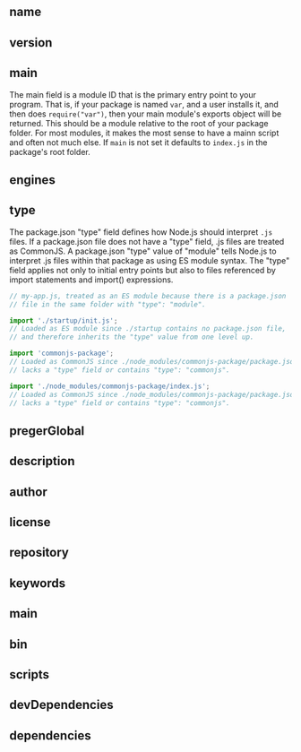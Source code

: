 ## name

## version

## main
The main field is a module ID that is the primary entry point to your program. That is, if your package is named `var`, and a user installs it, and then does `require("var")`, then your main module's exports object will be returned.
This should be a module relative to the root of your package folder.
For most modules, it makes the most sense to have a mainn script and often not much else.
If `main` is not set it defaults to `index.js` in the package's root folder.

## engines

## type
The package.json "type" field defines how Node.js should interpret `.js` files. If a package.json file does not have a "type" field, .js files are treated as CommonJS.
A package.json "type" value of "module" tells Node.js to interpret .js files within that package as using ES module syntax.
The "type" field applies not only to initial entry points but also to files referenced by import statements and import() expressions.

```js
// my-app.js, treated as an ES module because there is a package.json
// file in the same folder with "type": "module".

import './startup/init.js';
// Loaded as ES module since ./startup contains no package.json file,
// and therefore inherits the "type" value from one level up.

import 'commonjs-package';
// Loaded as CommonJS since ./node_modules/commonjs-package/package.json
// lacks a "type" field or contains "type": "commonjs".

import './node_modules/commonjs-package/index.js';
// Loaded as CommonJS since ./node_modules/commonjs-package/package.json
// lacks a "type" field or contains "type": "commonjs".
```
## pregerGlobal

## description

## author

## license

## repository

## keywords

## main

## bin

## scripts

## devDependencies

## dependencies

